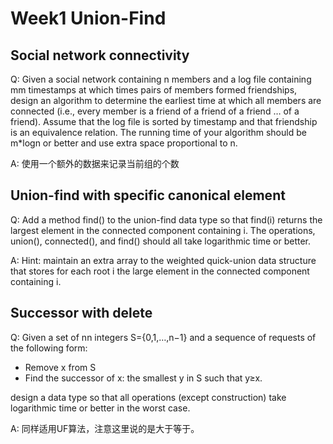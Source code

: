 # Week1 Union-Find

## Social network connectivity

Q:
Given a social network containing n members and a log file containing mm timestamps at which times pairs of members formed friendships, design an algorithm to determine the earliest time at which all members are connected (i.e., every member is a friend of a friend of a friend … of a friend). Assume that the log file is sorted by timestamp and that friendship is an equivalence relation. The running time of your algorithm should be m*logn or better and use extra space proportional to n.

A:
使用一个额外的数据来记录当前组的个数

## Union-find with specific canonical element

Q:
Add a method find() to the union-find data type so that find(i) returns the largest element in the connected component containing i. The operations, union(), connected(), and find() should all take logarithmic time or better.

A:
Hint: maintain an extra array to the weighted quick-union data structure that stores for each root i the large element in the connected component containing i.

## Successor with delete

Q:
Given a set of nn integers S={0,1,…,n−1} and a sequence of requests of the following form:

+ Remove x from S
+ Find the successor of x: the smallest y in S such that y≥x.

design a data type so that all operations (except construction) take logarithmic time or better in the worst case.

A:
同样适用UF算法，注意这里说的是大于等于。
